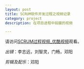 ```yaml
---
layout: post
title: SCRUM软件开发过程之视频记录
category: project
description: 在项目进程中拍摄的视频

---
```


请访问[SCRUM过程视频_优酷视频](http://v.youku.com/v_show/id_XMTc1MjI5MTAyMA==.html)观看。

*出镜*：李志远，刘智灵，门畅，邓阳

*剪辑及配乐*：邓阳